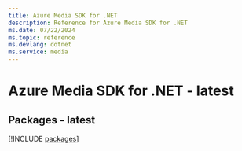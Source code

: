 ```yaml
---
title: Azure Media SDK for .NET
description: Reference for Azure Media SDK for .NET
ms.date: 07/22/2024
ms.topic: reference
ms.devlang: dotnet
ms.service: media
---
```

# Azure Media SDK for .NET - latest
## Packages - latest
[!INCLUDE [packages](media-index.md)]